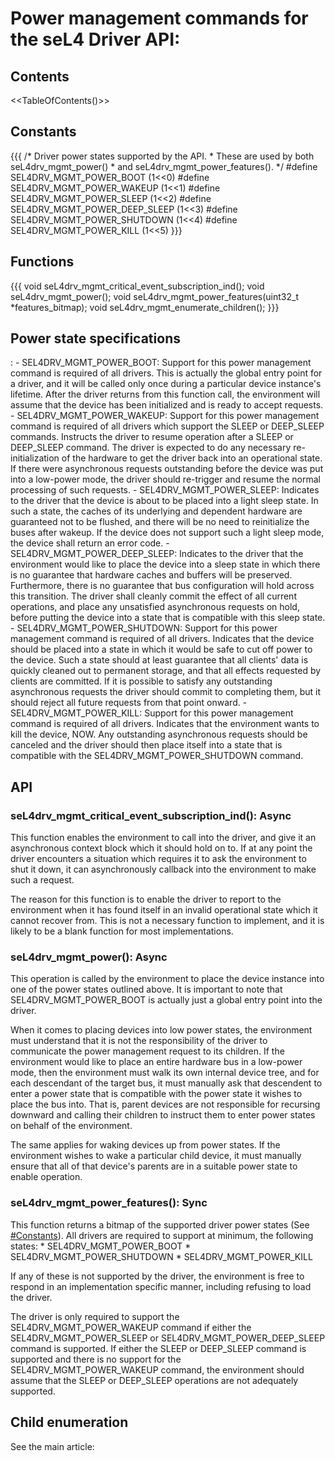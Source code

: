 # Power management commands for the seL4 Driver API:


## Contents
 &lt;&lt;TableOfContents()&gt;&gt;

## Constants
 {{{ /\* Driver power states supported by the API. \*
These are used by both seL4drv_mgmt_power() \* and
seL4drv_mgmt_power_features(). \*/ \#define
SEL4DRV_MGMT_POWER_BOOT (1&lt;&lt;0) \#define
SEL4DRV_MGMT_POWER_WAKEUP (1&lt;&lt;1) \#define
SEL4DRV_MGMT_POWER_SLEEP (1&lt;&lt;2) \#define
SEL4DRV_MGMT_POWER_DEEP_SLEEP (1&lt;&lt;3) \#define
SEL4DRV_MGMT_POWER_SHUTDOWN (1&lt;&lt;4) \#define
SEL4DRV_MGMT_POWER_KILL (1&lt;&lt;5) }}}

## Functions
 {{{ void
seL4drv_mgmt_critical_event_subscription_ind(); void
seL4drv_mgmt_power(); void seL4drv_mgmt_power_features(uint32_t
\*features_bitmap); void seL4drv_mgmt_enumerate_children(); }}}

## Power state specifications


:   -   SEL4DRV_MGMT_POWER_BOOT: Support for this power management
        command is required of all drivers. This is actually the global
        entry point for a driver, and it will be called only once during
        a particular device instance's lifetime. After the driver
        returns from this function call, the environment will assume
        that the device has been initialized and is ready to
        accept requests.
    -   SEL4DRV_MGMT_POWER_WAKEUP: Support for this power management
        command is required of all drivers which support the SLEEP or
        DEEP_SLEEP commands. Instructs the driver to resume operation
        after a SLEEP or DEEP_SLEEP command. The driver is expected to
        do any necessary re-initialization of the hardware to get the
        driver back into an operational state. If there were
        asynchronous requests outstanding before the device was put into
        a low-power mode, the driver should re-trigger and resume the
        normal processing of such requests.
    -   SEL4DRV_MGMT_POWER_SLEEP: Indicates to the driver that the
        device is about to be placed into a light sleep state. In such a
        state, the caches of its underlying and dependent hardware are
        guaranteed not to be flushed, and there will be no need to
        reinitialize the buses after wakeup. If the device does not
        support such a light sleep mode, the device shall return an
        error code.
    -   SEL4DRV_MGMT_POWER_DEEP_SLEEP: Indicates to the driver that
        the environment would like to place the device into a sleep
        state in which there is no guarantee that hardware caches and
        buffers will be preserved. Furthermore, there is no guarantee
        that bus configuration will hold across this transition. The
        driver shall cleanly commit the effect of all current
        operations, and place any unsatisfied asynchronous requests on
        hold, before putting the device into a state that is compatible
        with this sleep state.
    -   SEL4DRV_MGMT_POWER_SHUTDOWN: Support for this power
        management command is required of all drivers. Indicates that
        the device should be placed into a state in which it would be
        safe to cut off power to the device. Such a state should at
        least guarantee that all clients' data is quickly cleaned out to
        permanent storage, and that all effects requested by clients
        are committed. If it is possible to satisfy any outstanding
        asynchronous requests the driver should commit to completing
        them, but it should reject all future requests from that
        point onward.
    -   SEL4DRV_MGMT_POWER_KILL: Support for this power management
        command is required of all drivers. Indicates that the
        environment wants to kill the device, NOW. Any outstanding
        asynchronous requests should be canceled and the driver should
        then place itself into a state that is compatible with the
        SEL4DRV_MGMT_POWER_SHUTDOWN command.

## API


### seL4drv_mgmt_critical_event_subscription_ind(): Async
 This
function enables the environment to call into the driver, and give it an
asynchronous context block which it should hold on to. If at any point
the driver encounters a situation which requires it to ask the
environment to shut it down, it can asynchronously callback into the
environment to make such a request.

The reason for this function is to enable the driver to report to the
environment when it has found itself in an invalid operational state
which it cannot recover from. This is not a necessary function to
implement, and it is likely to be a blank function for most
implementations.

### seL4drv_mgmt_power(): Async
 This operation is called by the
environment to place the device instance into one of the power states
outlined above. It is important to note that SEL4DRV_MGMT_POWER_BOOT
is actually just a global entry point into the driver.

When it comes to placing devices into low power states, the environment
must understand that it is not the responsibility of the driver to
communicate the power management request to its children. If the
environment would like to place an entire hardware bus in a low-power
mode, then the environment must walk its own internal device tree, and
for each descendant of the target bus, it must manually ask that
descendent to enter a power state that is compatible with the power
state it wishes to place the bus into. That is, parent devices are not
responsible for recursing downward and calling their children to
instruct them to enter power states on behalf of the environment.

The same applies for waking devices up from power states. If the
environment wishes to wake a particular child device, it must manually
ensure that all of that device's parents are in a suitable power state
to enable operation.

### seL4drv_mgmt_power_features(): Sync
 This function returns a
bitmap of the supported driver power states (See [\#Constants](../\#Constants)).
All drivers are required to support at minimum, the following states: \*
SEL4DRV_MGMT_POWER_BOOT \* SEL4DRV_MGMT_POWER_SHUTDOWN \*
SEL4DRV_MGMT_POWER_KILL

If any of these is not supported by the driver, the environment is free
to respond in an implementation specific manner, including refusing to
load the driver.

The driver is only required to support the SEL4DRV_MGMT_POWER_WAKEUP
command if either the SEL4DRV_MGMT_POWER_SLEEP or
SEL4DRV_MGMT_POWER_DEEP_SLEEP command is supported. If either the
SLEEP or DEEP_SLEEP command is supported and there is no support for
the SEL4DRV_MGMT_POWER_WAKEUP command, the environment should assume
that the SLEEP or DEEP_SLEEP operations are not adequately supported.

## Child enumeration
 See the main article:
